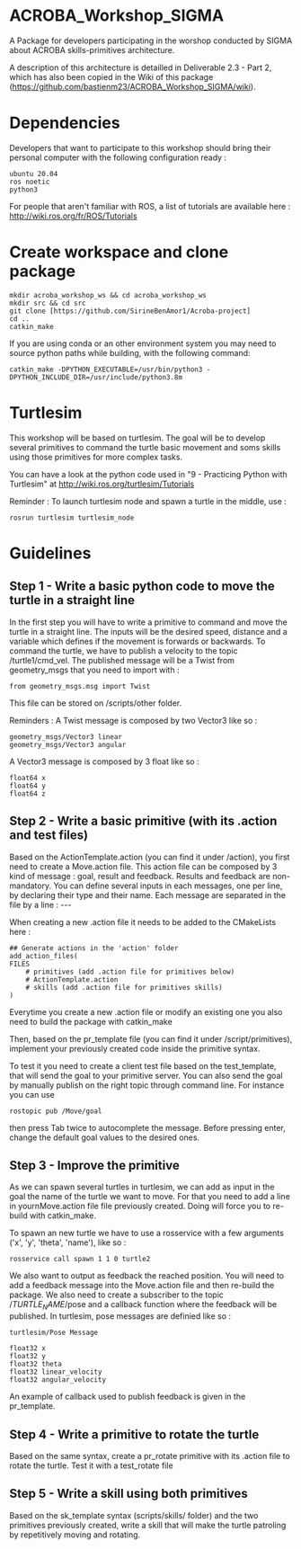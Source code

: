 # ACROBA_Workshop_SIGMA
A Package for developers participating in the worshop conducted by SIGMA about ACROBA skills-primitives architecture.

A description of this architecture is detailled in Deliverable 2.3 - Part 2, which has also been copied in the Wiki of this package (https://github.com/bastienm23/ACROBA_Workshop_SIGMA/wiki).

# Dependencies
Developers that want to participate to this workshop should bring their personal computer with the following configuration ready :

    ubuntu 20.04
    ros noetic
    python3

For people that aren't familiar with ROS, a list of tutorials are available here :
http://wiki.ros.org/fr/ROS/Tutorials

# Create workspace and clone package

    mkdir acroba_workshop_ws && cd acroba_workshop_ws
    mkdir src && cd src
    git clone [https://github.com/SirineBenAmor1/Acroba-project]
    cd ..
    catkin_make

If you are using conda or an other environment system you may need to source python paths while building, with the following command: 

    catkin_make -DPYTHON_EXECUTABLE=/usr/bin/python3 -DPYTHON_INCLUDE_DIR=/usr/include/python3.8m

# Turtlesim
This workshop will be based on turtlesim. 
The goal will be to develop several primitives to command the turtle basic movement and soms skills using those primitives for more complex tasks.

You can have a look at the python code used in "9 - Practicing Python with Turtlesim" at
http://wiki.ros.org/turtlesim/Tutorials

Reminder :
To launch turtlesim node and spawn a turtle in the middle, use :

    rosrun turtlesim turtlesim_node

# Guidelines

## Step 1 - Write a basic python code to move the turtle in a straight line

In the first step you will have to write a primitive to command and move the turtle in a straight line.
The inputs will be the desired speed, distance and a variable which defines if the movement is forwards or backwards. 
To command the turtle, we have to publish a velocity to the topic /turtle1/cmd_vel. 
The published message will be a Twist from geometry_msgs that you need to import with :

    from geometry_msgs.msg import Twist

This file can be stored on /scripts/other folder.

Reminders : 
A Twist message is composed by two Vector3 like so :

    geometry_msgs/Vector3 linear
    geometry_msgs/Vector3 angular

A Vector3 message is composed by 3 float like so :

    float64 x
    float64 y
    float64 z


## Step 2 - Write a basic primitive (with its .action and test files)

Based on the ActionTemplate.action (you can find it under /action), you first need to create a Move.action file.
This action file can be composed by 3 kind of message : goal, result and feedback. Results and feedback are non-mandatory.
You can define several inputs in each messages, one per line, by declaring their type and their name. Each message are separated in the file by a line :
    ---

When creating a new .action file it needs to be added to the CMakeLists here :

    ## Generate actions in the 'action' folder
    add_action_files(
    FILES
        # primitives (add .action file for primitives below)
        # ActionTemplate.action
        # skills (add .action file for primitives skills)
    )

Everytime you create a new .action file or modify an existing one you also need to build the package with catkin_make

Then, based on the pr_template file (you can find it under /script/primitives), implement your previously created code inside the primitive syntax.

To test it you need to create a client test file based on the test_template, that will send the goal to your primitive server.
You can also send the goal by manually publish on the right topic through command line.
For instance you can use 

    rostopic pub /Move/goal

then press Tab twice to autocomplete the message. Before pressing enter, change the default goal values to the desired ones.

## Step 3 - Improve the primitive

As we can spawn several turtles in turtlesim, we can add as input in the goal the name of the turtle we want to move. For that you need to add a line in yournMove.action file file previously created. Doing will force you to re-build with catkin_make.

To spawn an new turtle we have to use a rosservice with a few arguments ('x', 'y', 'theta', 'name'), like so :

    rosservice call spawn 1 1 0 turtle2

We also want to output as feedback the reached position. You will need to add a feedback message into the Move.action file and then re-build the package.
We also need to create a subscriber to the topic /$TURTLE_NAME$/pose and a callback function where the feedback will be published.
In turtlesim, pose messages are definied like so :

    turtlesim/Pose Message 

    float32 x
    float32 y
    float32 theta
    float32 linear_velocity
    float32 angular_velocity

An example of callback used to publish feedback is given in the pr_template.


## Step 4 - Write a primitive to rotate the turtle

Based on the same syntax, create a pr_rotate primitive with its .action file to rotate the turtle. Test it with a test_rotate file

## Step 5 - Write a skill using both primitives

Based on the sk_template syntax (scripts/skills/ folder) and the two primitives previously created, write a skill that will make the turtle patroling by repetitively moving and rotating.
